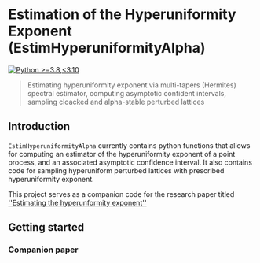 # Estimation of the Hyperuniformity Exponent (EstimHyperuniformityAlpha)

[![Python >=3.8,<3.10](https://img.shields.io/badge/python->=3.8,<3.10-blue.svg)](https://www.python.org/downloads/release/python-371/)

> Estimating hyperuniformity exponent via multi-tapers (Hermites) spectral estimator, computing asymptotic confident intervals, sampling cloacked and alpha-stable perturbed lattices 

## Introduction

`EstimHyperuniformityAlpha` currently contains python functions that allows for computing an estimator of the hyperuniformity exponent of a point process, and an associated asymptotic confidence interval. It also contains code for sampling hyperuniform perturbed lattices with prescribed hyperuniformity exponent. 

This project serves as a companion code for the research paper titled [''Estimating the hyperunformity exponent''](https://arxiv.org)

## Getting started

### Companion paper




